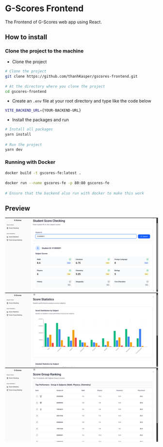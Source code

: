 # G-Scores Frontend

The Frontend of G-Scores web app using React.

## How to install

### Clone the project to the machine

- Clone the project

```bash
# Clone the project
git clone https://github.com/thanhKasper/gscores-frontend.git

# At the directory where you clone the project
cd gscores-frontend
```

- Create an <code>.env</code> file at your root directory and type like the code below

```sh
VITE_BACKEND_URL={YOUR-BACKEND-URL}
```

- Install the packages and run

```bash
# Install all packages
yarn install

# Run the project
yarn dev
```

### Running with Docker

```bash
docker build -t gscores-fe:latest .

docker run --name gscores-fe -p 80:80 gscores-fe

# Ensure that the backend also run with docker to make this work
```

## Preview

![Score Checking Page](preview/score-checking.png)
![Score Statistics Page](preview/score-stat.png)
![Score Ranking Page](preview/score-rank.png)